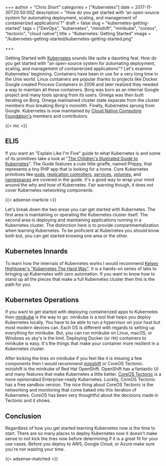 +++
author = "Chris Short"
categories = ["Kubernetes"]
date = 2017-11-30T20:50:00Z
description = "How do you get started with 'an open-source system for automating deployment, scaling, and management of containerized applications'?"
draft = false
slug = "kubernetes-getting-started"
tags = ["DevOps", "kubernetes", "minishift", "minikube", "coreos", "tectonic", "cloud native"]
title = "Kubernetes: Getting Started"
image = "/kubernetes-getting-started/kubernetes-getting-started.png"

+++

Getting Started with [Kubernetes](https://kubernetes.io/) sounds like quite a daunting feat. How do you get started with "an open-source system for automating deployment, scaling, and management of containerized applications"? Let's examine Kubernetes' beginning. Containers have been in use for a very long time in the Unix world. Linux containers are popular thanks to projects like Docker. Google created Process Containers in 2006 and later realized they needed a way to maintain all these containers. Borg was born as an internal Google project and many tools sprang from its users. Omega was then built iterating on Borg. Omega maintained cluster state separate from the cluster members thus breaking Borg's monolith. Finally, Kubernetes sprung from Google. Kubernetes is now maintained by [Cloud Native Computing Foundation's](https://www.cncf.io/) members and contributors.

{{< mc >}}

## ELI5

If you want an "Explain Like I'm Five" guide to what Kubernetes is and some of its primitives take a look at "[The Children's Illustrated Guide to Kubernetes](/kubernetes-illustrated-childrens-guide/)". The Guide features a cute little giraffe, named Phippy, that represents a tiny PHP app that is looking for a home. Core Kubernetes primitives like [pods](https://kubernetes.io/docs/concepts/workloads/pods/pod-overview/), [replication controllers](https://kubernetes.io/docs/concepts/workloads/controllers/replicationcontroller/), [services](https://kubernetes.io/docs/concepts/services-networking/service/), [volumes](https://kubernetes.io/docs/concepts/storage/volumes/), and [namespaces](https://kubernetes.io/docs/concepts/overview/working-with-objects/namespaces/) are covered in the guide. It's a good way to wrap your mind around the why and how of Kubernetes. Fair warning though, it does not cover Kubernetes networking components.

{{< adsense-inarticle >}}

Let's break down the two areas you can get started with Kubernetes. The first area is maintaining or operating the Kubernetes cluster itself. The second area is deploying and maintaining applications running in a Kubernetes cluster. The distinction here is to provide compartmentalization when learning Kubernetes. To be proficient at Kubernetes you should know both but, you can get started knowing one area or the other.

## Kubernetes Innards

To learn how the internals of Kubernetes works I would recommend [Kelsey Hightower's "Kubernetes The Hard Way"](https://github.com/kelseyhightower/kubernetes-the-hard-way). It is a hands-on series of labs to bringing up Kubernetes with zero automation. If you want to know how to stand up all the pieces that make a full Kubernetes cluster then this is the path for you.

## Kubernetes Operations

If you want to get started with deploying containerized apps to Kubernetes then [minikube](https://kubernetes.io/docs/getting-started-guides/minikube/) is the way to go. minikube is a tool that helps you deploy Kubernetes locally. You have to be able to run a hypervisor on your host but most modern devices can. Each OS is different with regards to setting up everything for minikube. But, you can run minikube on Linux, macOS, or Windows so sky's is the limit. Deploying Docker (or rkt) containers to minikube is easy. It's the things that make your container more resilient in a Kubernetes cluster.

After kicking the tires on minikube if you feel like it is missing a few components then I would recommend [minishift](https://github.com/MiniShift/minishift) or CoreOS Tectonic. minishift is the minikube of Red Hat OpenShift. OpenShift has a fantastic UI and many features that make Kubernetes a little better. [CoreOS Tectonic](https://coreos.com/tectonic/) is a more opinionated Enterprise-ready Kubernetes. Luckily, CoreOS Tectonic has a free sandbox version. The nice thing about CoreOS Tectonic is the networking and monitoring that come baked into this iteration of Kubernetes. CoreOS has been very thoughtful about the decisions made in Tectonic and it shows.

## Conclusion

Regardless of how you get started learning Kubernetes now is the time to start. There are so many places to deploy Kubernetes now it doesn't make sense to not kick the tires now before determining if it is a great fit for your use cases. Before you deploy to AWS, Google Cloud, or Azure make sure you're not wasting your time.

{{< adsense-matched >}}
